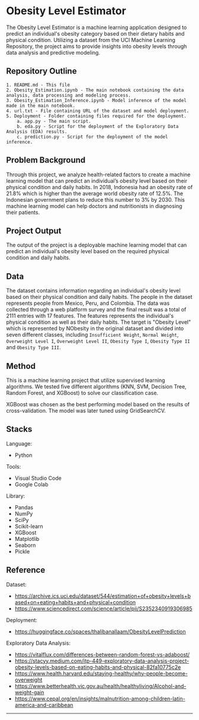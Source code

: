 # Obesity Level Estimator

The Obesity Level Estimator is a machine learning application designed to predict an individual's obesity category based on their dietary habits and physical condition. Utilizing a dataset from the UCI Machine Learning Repository, the project aims to provide insights into obesity levels through data analysis and predictive modeling.

## Repository Outline
```
1. README.md - This file
2. Obesity_Estimation.ipynb - The main notebook containing the data analysis, data processing and modeling process.
3. Obesity_Estimation_Inference.ipynb - Model inference of the model made in the main notebook.
4. url.txt - File containing URL of the dataset and model deployment.
5. Deployment - Folder containing files required for the deployment.
    a. app.py - The main script.
    b. eda.py - Script for the deployment of the Exploratory Data Analysis (EDA) results.
    c. prediction.py - Script for the deployment of the model inference.
```

## Problem Background
Through this project, we analyze health-related factors to create a machine learning model that can predict an individual’s obesity level based on their physical condition and daily habits. In 2018, Indonesia had an obesity rate of 21.8% which is higher than the average world obesity rate of 12.5%. The Indonesian government plans to reduce this number to 3% by 2030. This machine learning model can help doctors and nutritionists in diagnosing their patients.

## Project Output
The output of the project is a deployable machine learning model that can predict an individual's obesity level based on the required physical condition and daily habits.

## Data
The dataset contains information regarding an individual's obesity level based on their physical condition and daily habits. The people in the dataset represents people from Mexico, Peru, and Colombia. The data was collected through a web platform survey and the final result was a total of 2111 entries with 17 features. The features represents the individual's physical condition as well as their daily habits. The target is "Obesity Level" which is represented by NObesity in the original dataset and divided into seven different classes, including `Insufficient Weight`, `Normal Weight`, `Overweight Level I`, `Overweight Level II`, `Obesity Type I`, `Obesity Type II` and `Obesity Type III`.

## Method
This is a machine learning project that utilize supervised learning algorithms. We tested five different algorithms (KNN, SVM, Decision Tree, Random Forest, and XGBoost) to solve our classification case.

XGBoost was chosen as the best performing model based on the results of cross-validation. The model was later tuned using GridSearchCV.

## Stacks
Language:
- Python

Tools:
- Visual Studio Code
- Google Colab

Library:
- Pandas
- NumPy
- SciPy
- Scikit-learn
- XGBoost
- Matplotlib
- Seaborn
- Pickle

## Reference
Dataset:
- https://archive.ics.uci.edu/dataset/544/estimation+of+obesity+levels+based+on+eating+habits+and+physical+condition
- https://www.sciencedirect.com/science/article/pii/S2352340919306985

Deployment:
- https://huggingface.co/spaces/thalibanallaam/ObesityLevelPrediction

Exploratory Data Analysis:
- https://vitalflux.com/differences-between-random-forest-vs-adaboost/
- https://stacyy.medium.com/itp-449-exploratory-data-analysis-project-obesity-levels-based-on-eating-habits-and-physical-82fa10775c2e
- https://www.health.harvard.edu/staying-healthy/why-people-become-overweight
- https://www.betterhealth.vic.gov.au/health/healthyliving/Alcohol-and-weight-gain
- https://www.cepal.org/en/insights/malnutrition-among-children-latin-america-and-caribbean

---
